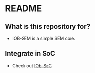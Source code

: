 # README #

## What is this repository for? ##

* IOB-SEM is a simple SEM core.

## Integrate in SoC ##

* Check out [IOb-SoC](https://github.com/IObundle/iob-soc)
